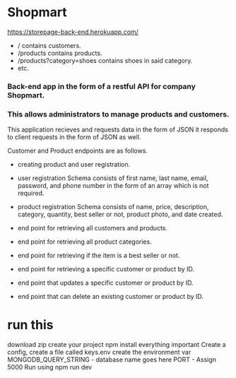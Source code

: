 # Shopmart

https://storepage-back-end.herokuapp.com/

- / contains customers.
- /products contains products.
- /products?category=shoes contains shoes in said category.
- etc.

### Back-end app in the form of a restful API for company Shopmart.
### This allows administrators to manage products and customers.

This application recieves and requests data in the form of JSON
it responds to client requests in the form of JSON as well.

Customer and Product endpoints are as follows.

- creating product and user registration.
- user registration Schema consists of first name, last name, email, password, and phone number in the form of an array which is not required.
- product registration Schema consists of name, price, description, category, quantity, best seller or not, product photo, and date created.

- end point for retrieving all customers and products. 
- end point for retrieving all product categories.
- end point for retrieving if the item is a best seller or not.
- end point for retrieving a specific customer or product by ID.
- end point that updates a specific customer or product by ID.
- end point that can delete an existing customer or product by ID.

# run this
download zip create your project
npm install everything important
Create a config, create a file called keys.env
create the environment var MONGODB_QUERY_STRING - database name goes here
PORT - Assign 5000
Run using npm run dev
